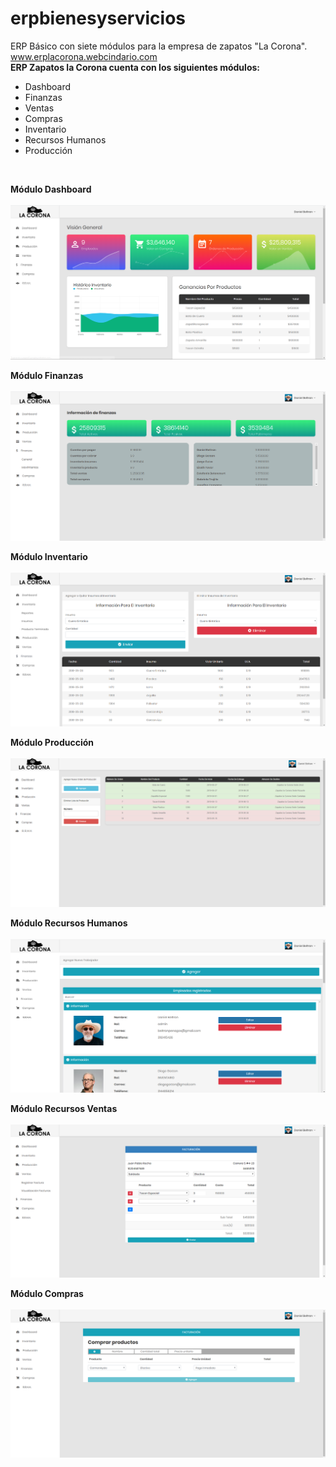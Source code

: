 # erpbienesyservicios

ERP Básico con siete módulos para la empresa de zapatos "La Corona".
www.erplacorona.webcindario.com
<br>
<b>ERP Zapatos la Corona cuenta con los siguientes módulos:</b><br>
<ul>
  <li>Dashboard</li> 
  <li>Finanzas</li>
  <li>Ventas</li>
  <li>Compras</li>
  <li>Inventario</li>
  <li>Recursos Humanos</li>
  <li>Producción</li>
 </ul>
<br>

<b>Módulo Dashboard</b>
<br><br>
<img src="/ReadmeImages/dashboard.PNG" /><br>

<b>Módulo Finanzas</b>
<br><br>
<img src="/ReadmeImages/finanzas.PNG" /><br>

<b>Módulo Inventario</b>
<br><br>
<img src="/ReadmeImages/inventario.PNG" /><br>

<b>Módulo Producción</b>
<br><br>
<img src="/ReadmeImages/produccion.PNG" /><br>

<b>Módulo Recursos Humanos</b>
<br><br>
<img src="/ReadmeImages/rrhh.PNG" /><br>

<b>Módulo Recursos Ventas</b>
<br><br>
<img src="/ReadmeImages/ventas.PNG" /><br>

<b>Módulo Compras</b>
<br><br>
<img src="/ReadmeImages/compras.PNG" /><br>
